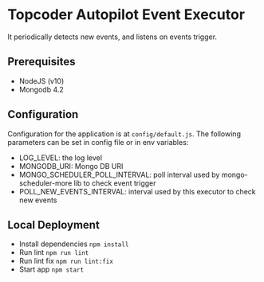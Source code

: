 # Topcoder Autopilot Event Executor

It periodically detects new events, and listens on events trigger.

## Prerequisites

- NodeJS (v10)
- Mongodb 4.2

## Configuration

Configuration for the application is at `config/default.js`.
The following parameters can be set in config file or in env variables:

- LOG_LEVEL: the log level
- MONGODB_URI: Mongo DB URI
- MONGO_SCHEDULER_POLL_INTERVAL: poll interval used by mongo-scheduler-more lib to check event trigger
- POLL_NEW_EVENTS_INTERVAL: interval used by this executor to check new events

## Local Deployment

- Install dependencies `npm install`
- Run lint `npm run lint`
- Run lint fix `npm run lint:fix`
- Start app `npm start`
